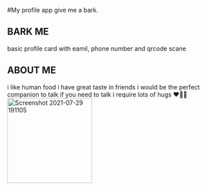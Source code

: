 #My  profile app give me a bark.



## BARK ME 

basic profile card with eamil, phone number and qrcode scane

## ABOUT ME
i like human food
i have great taste in friends
i would be the perfect companion to talk if you need to talk
i require lots of hugs ❤💚💛
<img width="196" alt="Screenshot 2021-07-29 191105" src="https://user-images.githubusercontent.com/40341079/127580962-cce9770e-c128-4242-9f10-de3028ff9928.png">
